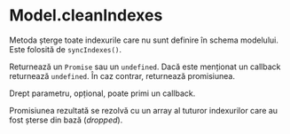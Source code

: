 # Model.cleanIndexes

Metoda șterge toate indexurile care nu sunt definire în schema modelului. Este folosită de `syncIndexes()`.

Returnează un `Promise` sau un `undefined`. Dacă este menționat un callback returnează `undefined`. În caz contrar, returnează promisiunea.

Drept parametru, opțional, poate primi un callback.

Promisiunea rezultată se rezolvă cu un array al tuturor indexurilor care au fost șterse din bază (*dropped*).
